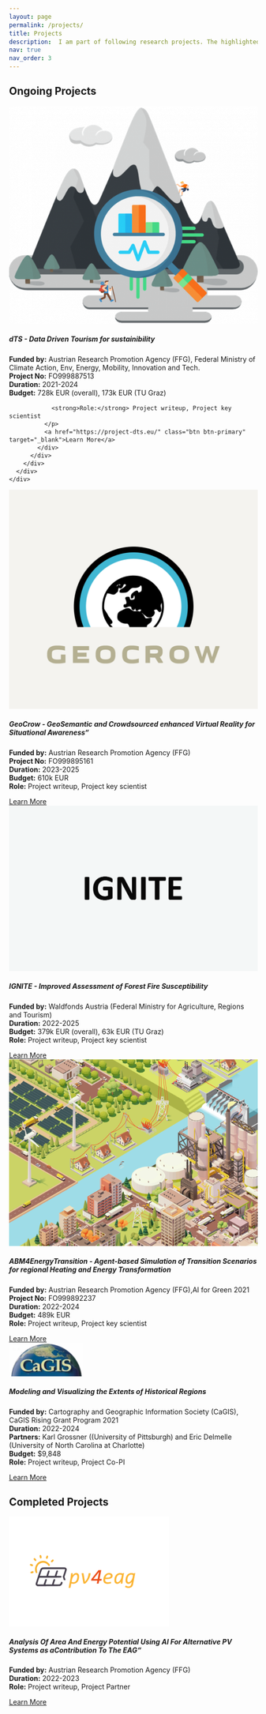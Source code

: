 ```yaml
---
layout: page
permalink: /projects/
title: Projects
description:  I am part of following research projects. The highlighted projects are the ones where I have been involved in the core team for writing the proposal.
nav: true
nav_order: 3
---
```


## Ongoing Projects

<div class="container">
  <!-- Project dts -->
  <div class="row">
    <div class="col-md-12">
      <div class="card border-primary mb-3">
        <div class="row no-gutters">
          <div class="col-md-4 d-flex align-items-center">
            <a href="https://project-dts.eu/">
              <img src="../assets/img/projects/dts_logo.png" class="card-img" alt="Ignite Image">
            </a>
          </div>
          <div class="col-md-8">
            <div class="card-body">
              <h5 class="card-title">dTS - Data Driven Tourism for sustainibility</h5>
              <p class="card-text">
                <strong>Funded by:</strong> Austrian Research Promotion Agency (FFG), Federal Ministry of Climate Action, Env, Energy, Mobility, Innovation and Tech. <br>
                <strong>Project No:</strong> FO999887513 <br>
                <strong>Duration:</strong> 2021-2024 <br>
                <strong>Budget:</strong> 728k EUR (overall), 173k EUR (TU Graz)<br>
                
                <strong>Role:</strong> Project writeup, Project key scientist 
              </p>
              <a href="https://project-dts.eu/" class="btn btn-primary" target="_blank">Learn More</a>
            </div>
          </div>
        </div>
      </div>
    </div>
  </div>
  <!-- Project Geocrow -->
  <div class="row">
    <div class="col-md-12">
      <div class="card border-primary mb-3">
        <div class="row no-gutters">
          <div class="col-md-4 d-flex align-items-center">
            <a href="https://www.geocrow-project.info/">
              <img src="../assets/img/projects/geocrow_logo.png" class="card-img" alt="Project 1 Image">
            </a>
          </div>
          <div class="col-md-8">
            <div class="card-body">
              <h5 class="card-title">GeoCrow - GeoSemantic and Crowdsourced enhanced Virtual Reality for Situational Awareness“</h5>
              <p class="card-text">
                <strong>Funded by:</strong> Austrian Research Promotion Agency (FFG) <br>
                <strong>Project No:</strong> FO999895161 <br>
                <strong>Duration:</strong> 2023-2025 <br>
                <strong>Budget:</strong> 610k EUR <br>
                <strong>Role:</strong> Project writeup, Project key scientist 
              </p>
              <a href="https://www.geocrow-project.info/" class="btn btn-primary" target="_blank">Learn More</a>
            </div>
          </div>
        </div>
      </div>
    </div>
  </div>
  <!-- Project ignite -->
  <div class="row">
    <div class="col-md-12">
      <div class="card border-primary mb-3">
        <div class="row no-gutters">
          <div class="col-md-4 d-flex align-items-center">
            <a href="https://geoinfo-tugraz.github.io/projects/IGNITE/">
              <img src="../assets/img/projects/ignite_logo.png" class="card-img" alt="Ignite Image">
            </a>
          </div>
          <div class="col-md-8">
            <div class="card-body">
              <h5 class="card-title">IGNITE - Improved Assessment of Forest Fire Susceptibility</h5>
              <p class="card-text">
                <strong>Funded by:</strong> Waldfonds Austria (Federal Ministry for Agriculture, Regions and Tourism) <br>
                <strong>Duration:</strong> 2022-2025 <br>
                <strong>Budget:</strong> 379k EUR (overall), 63k EUR (TU Graz) <br>
                <strong>Role:</strong> Project writeup, Project key scientist 
              </p>
              <a href="https://geoinfo-tugraz.github.io/projects/IGNITE/" class="btn btn-primary" target="_blank">Learn More</a>
            </div>
          </div>
        </div>
      </div>
    </div>
  </div>
  <!-- Project abm4ET -->
  <div class="row">
    <div class="col-md-12">
      <div class="card border-primary mb-3">
        <div class="row no-gutters">
          <div class="col-md-4 d-flex align-items-center">
            <a href="https://geoinfo-tugraz.github.io/projects/ABM4EnergyTransition/">
              <img src="../assets/img/projects/abm4et_logo_small.png" class="card-img" alt="abm4et Image">
            </a>
          </div>
          <div class="col-md-8">
            <div class="card-body">
              <h5 class="card-title">ABM4EnergyTransition - Agent-based Simulation of Transition Scenarios for regional Heating and Energy Transformation</h5>
              <p class="card-text">
                <strong>Funded by:</strong> Austrian Research Promotion Agency (FFG),AI for Green 2021 <br>
                <strong>Project No:</strong> FO999892237 <br>
                <strong>Duration:</strong> 2022-2024 <br>
                <strong>Budget:</strong> 489k EUR <br>
                <strong>Role:</strong> Project writeup, Project key scientist 
              </p>
              <a href="https://geoinfo-tugraz.github.io/projects/ABM4EnergyTransition/" class="btn btn-primary" target="_blank">Learn More</a>
            </div>
          </div>
        </div>
      </div>
    </div>
  </div>
  <!-- Project cagis -->
  <div class="row">
    <div class="col-md-12">
      <div class="card border-primary mb-3">
        <div class="row no-gutters">
          <div class="col-md-4 d-flex align-items-center">
            <a href="https://geoinfo-tugraz.github.io/projects/historical_regions/">
              <img src="../assets/img/projects/cagis_logo.png" class="card-img" alt="Project 2 Image">
            </a>
          </div>
          <div class="col-md-8">
            <div class="card-body">
              <h5 class="card-title">Modeling and Visualizing the Extents of Historical Regions</h5>
               <p class="card-text">
                <strong>Funded by:</strong> Cartography and Geographic Information Society (CaGIS), CaGIS Rising Grant Program 2021 <br>
                <strong>Duration:</strong> 2022-2024 <br>
                <strong>Partners:</strong> Karl Grossner ((University of Pittsburgh) and Eric Delmelle (University of North Carolina at Charlotte) <br>
                <strong>Budget:</strong> $9,848 <br>
                <strong>Role:</strong> Project writeup, Project Co-PI
              </p>
              <a href="https://geoinfo-tugraz.github.io/projects/historical_regions/" class="btn btn-primary" taget = "_blank">Learn More</a>
            </div>
          </div>
        </div>
      </div>
    </div>
  </div>  
</div>

## Completed Projects

<div class="container">
  <!-- Project pv4eag -->
  <div class="row">
    <div class="col-md-12">
      <div class="card border-primary mb-3">
        <div class="row no-gutters">
          <div class="col-md-4 d-flex align-items-center">
            <a href="https://www.fh-joanneum.at/projekt/pv4eag/">
              <img src="../assets/img/projects/pv4eag_logo.png" class="card-img" alt="Project 1 Image">
            </a>
          </div>
          <div class="col-md-8">
            <div class="card-body">
              <h5 class="card-title">Analysis Of Area And Energy Potential Using AI For Alternative PV Systems as aContribution To The EAG“</h5>
              <p class="card-text">
                <strong>Funded by:</strong> Austrian Research Promotion Agency (FFG) <br>
                <strong>Duration:</strong> 2022-2023 <br>
                <strong>Role:</strong> Project writeup, Project Partner 
              </p>
              <a href="https://www.fh-joanneum.at/projekt/pv4eag/" class="btn btn-primary" target="_blank">Learn More</a>
            </div>
          </div>
        </div>
      </div>
    </div>
  </div>
</div>